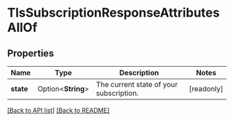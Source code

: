 # TlsSubscriptionResponseAttributesAllOf

## Properties

Name | Type | Description | Notes
------------ | ------------- | ------------- | -------------
**state** | Option<**String**> | The current state of your subscription. | [readonly]

[[Back to API list]](../README.md#documentation-for-api-endpoints) [[Back to README]](../README.md)


